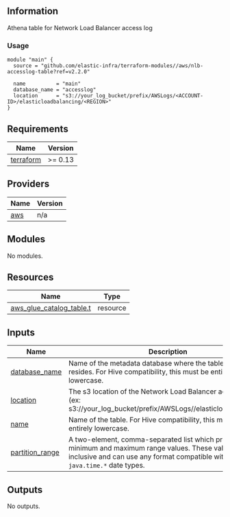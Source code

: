 <!-- BEGINNING OF PRE-COMMIT-TERRAFORM DOCS HOOK -->
## Information

Athena table for Network Load Balancer access log

### Usage

```hcl
module "main" {
  source = "github.com/elastic-infra/terraform-modules//aws/nlb-accesslog-table?ref=v2.2.0"

  name          = "main"
  database_name = "accesslog"
  location      = "s3://your_log_bucket/prefix/AWSLogs/<ACCOUNT-ID>/elasticloadbalancing/<REGION>"
}
```

## Requirements

| Name | Version |
|------|---------|
| <a name="requirement_terraform"></a> [terraform](#requirement\_terraform) | >= 0.13 |

## Providers

| Name | Version |
|------|---------|
| <a name="provider_aws"></a> [aws](#provider\_aws) | n/a |

## Modules

No modules.

## Resources

| Name | Type |
|------|------|
| [aws_glue_catalog_table.t](https://registry.terraform.io/providers/hashicorp/aws/latest/docs/resources/glue_catalog_table) | resource |

## Inputs

| Name | Description | Type | Default | Required |
|------|-------------|------|---------|:--------:|
| <a name="input_database_name"></a> [database\_name](#input\_database\_name) | Name of the metadata database where the table metadata resides. For Hive compatibility, this must be entirely lowercase. | `string` | n/a | yes |
| <a name="input_location"></a> [location](#input\_location) | The s3 location of the Network Load Balancer access log. (ex: s3://your\_log\_bucket/prefix/AWSLogs/<ACCOUNT-ID>/elasticloadbalancing/<REGION>) | `string` | n/a | yes |
| <a name="input_name"></a> [name](#input\_name) | Name of the table. For Hive compatibility, this must be entirely lowercase. | `string` | n/a | yes |
| <a name="input_partition_range"></a> [partition\_range](#input\_partition\_range) | A two-element, comma-separated list which provides the minimum and maximum range values. These values are inclusive and can use any format compatible with the Java `java.time.*` date types. | `string` | `"NOW-1MONTH,NOW"` | no |

## Outputs

No outputs.

<!-- END OF PRE-COMMIT-TERRAFORM DOCS HOOK -->
